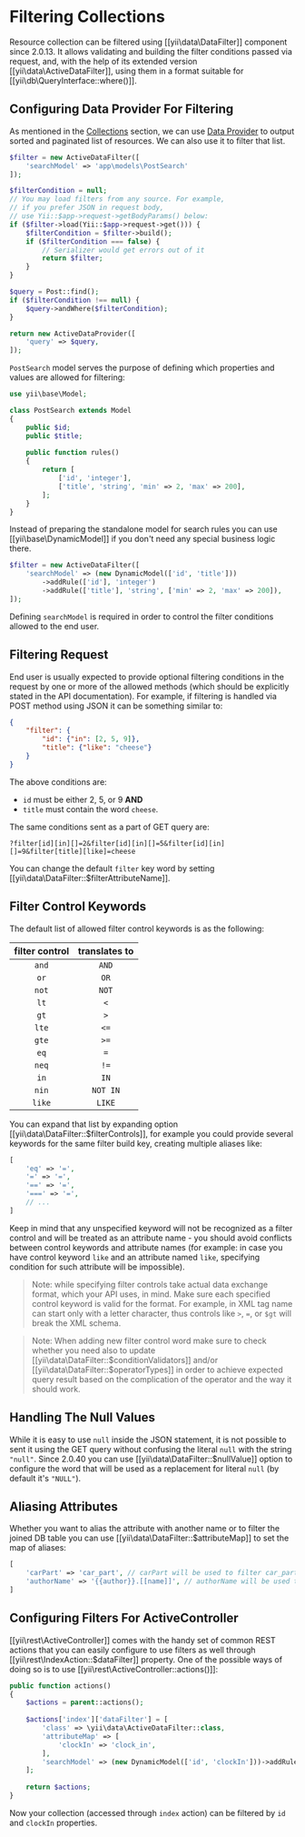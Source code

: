 Filtering Collections
=====================

Resource collection can be filtered using [[yii\data\DataFilter]] component since 2.0.13. It allows validating and 
building the filter conditions passed via request, and, with the help of its extended version [[yii\data\ActiveDataFilter]], 
using them in a format suitable for [[yii\db\QueryInterface::where()]].


## Configuring Data Provider For Filtering <span id="configuring-data-provider-for-filtering"></span>

As mentioned in the [Collections](rest-resources.md#collections) section, we can use 
[Data Provider](output-data-providers#data-providers) to output sorted and paginated list of resources. We can also use 
it to filter that list.

```php
$filter = new ActiveDataFilter([
    'searchModel' => 'app\models\PostSearch'
]);

$filterCondition = null;
// You may load filters from any source. For example,
// if you prefer JSON in request body,
// use Yii::$app->request->getBodyParams() below:
if ($filter->load(Yii::$app->request->get())) { 
    $filterCondition = $filter->build();
    if ($filterCondition === false) {
        // Serializer would get errors out of it
        return $filter;
    }
}

$query = Post::find();
if ($filterCondition !== null) {
    $query->andWhere($filterCondition);
}

return new ActiveDataProvider([
    'query' => $query,
]);
```

`PostSearch` model serves the purpose of defining which properties and values are allowed for filtering:

```php
use yii\base\Model;

class PostSearch extends Model 
{
    public $id;
    public $title;
    
    public function rules()
    {
        return [
            ['id', 'integer'],
            ['title', 'string', 'min' => 2, 'max' => 200],            
        ];
    }
}
```

Instead of preparing the standalone model for search rules you can use [[yii\base\DynamicModel]] if you don't need any 
special business logic there.

```php
$filter = new ActiveDataFilter([
    'searchModel' => (new DynamicModel(['id', 'title']))
        ->addRule(['id'], 'integer')
        ->addRule(['title'], 'string', ['min' => 2, 'max' => 200]),
]);
```

Defining `searchModel` is required in order to control the filter conditions allowed to the end user.


## Filtering Request <span id="filtering-request"></span>

End user is usually expected to provide optional filtering conditions in the request by one or more of the allowed 
methods (which should be explicitly stated in the API documentation). For example, if filtering is handled via POST 
method using JSON it can be something similar to:

```json
{
    "filter": {
        "id": {"in": [2, 5, 9]},
        "title": {"like": "cheese"}
    }
}
```

The above conditions are:
- `id` must be either 2, 5, or 9 **AND**
- `title` must contain the word `cheese`.

The same conditions sent as a part of GET query are:

```
?filter[id][in][]=2&filter[id][in][]=5&filter[id][in][]=9&filter[title][like]=cheese
```

You can change the default `filter` key word by setting [[yii\data\DataFilter::$filterAttributeName]].


## Filter Control Keywords <span id="filter-control-keywords"></span>

The default list of allowed filter control keywords is as the following:

| filter control | translates to |
|:--------------:|:-------------:|
|     `and`      |     `AND`     |
|      `or`      |     `OR`      |
|     `not`      |     `NOT`     |
|      `lt`      |      `<`      |
|      `gt`      |      `>`      |
|     `lte`      |     `<=`      |
|     `gte`      |     `>=`      |
|      `eq`      |      `=`      |
|     `neq`      |     `!=`      |
|      `in`      |     `IN`      |
|     `nin`      |   `NOT IN`    |
|     `like`     |    `LIKE`     |

You can expand that list by expanding option [[yii\data\DataFilter::$filterControls]], for example you could provide
several keywords for the same filter build key, creating multiple aliases like:

```php
[
    'eq' => '=',
    '=' => '=',
    '==' => '=',
    '===' => '=',
    // ...
]
```

Keep in mind that any unspecified keyword will not be recognized as a filter control and will be treated as an attribute 
name - you should avoid conflicts between control keywords and attribute names (for example: in case you have control 
keyword `like` and an attribute named `like`, specifying condition for such attribute will be impossible).

> Note: while specifying filter controls take actual data exchange format, which your API uses, in mind.
  Make sure each specified control keyword is valid for the format. For example, in XML tag name can start
  only with a letter character, thus controls like `>`, `=`, or `$gt` will break the XML schema.

> Note: When adding new filter control word make sure to check whether you need also to update 
  [[yii\data\DataFilter::$conditionValidators]] and/or [[yii\data\DataFilter::$operatorTypes]] in order to achieve
  expected query result based on the complication of the operator and the way it should work.


## Handling The Null Values <span id="handling-the-null-values"></span>

While it is easy to use `null` inside the JSON statement, it is not possible to sent it using the GET query without 
confusing the literal `null` with the string `"null"`. Since 2.0.40 you can use [[yii\data\DataFilter::$nullValue]] 
option to configure the word that will be used as a replacement for literal `null` (by default it's `"NULL"`).


## Aliasing Attributes <span id="aliasing-attributes"></span>

Whether you want to alias the attribute with another name or to filter the joined DB table you can use
[[yii\data\DataFilter::$attributeMap]] to set the map of aliases:

```php
[
    'carPart' => 'car_part', // carPart will be used to filter car_part property
    'authorName' => '{{author}}.[[name]]', // authorName will be used to filter name property of joined author table
]
```

## Configuring Filters For ActiveController <span id="configuring-filters-for-activecontroller"></span>

[[yii\rest\ActiveController]] comes with the handy set of common REST actions that you can easily configure to use 
filters as well through [[yii\rest\IndexAction::$dataFilter]] property. One of the possible ways of doing so is to use
[[yii\rest\ActiveController::actions()]]:

```php
public function actions()
{
    $actions = parent::actions();
    
    $actions['index']['dataFilter'] = [
        'class' => \yii\data\ActiveDataFilter::class,
        'attributeMap' => [
            'clockIn' => 'clock_in',
        ],
        'searchModel' => (new DynamicModel(['id', 'clockIn']))->addRule(['id', 'clockIn'], 'integer', ['min' => 1]),
    ];
    
    return $actions;
}
```

Now your collection (accessed through `index` action) can be filtered by `id` and `clockIn` properties.
